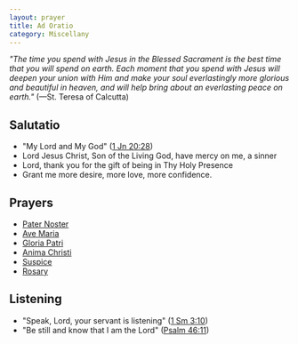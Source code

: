 ```yaml
---
layout: prayer
title: Ad Oratio
category: Miscellany
---
```

*"The time you spend with Jesus in the Blessed Sacrament is the best time that you will spend on earth. Each moment that you spend with Jesus will deepen your union with Him and make your soul everlastingly more glorious and beautiful in heaven, and will help bring about an everlasting peace on earth."* (—St. Teresa of Calcutta)

## Salutatio
- "My Lord and My God" ([1 Jn 20:28](https://bible.usccb.org/bible/john/20?28))
- Lord Jesus Christ, Son of the Living God, have mercy on me, a sinner
- Lord, thank you for the gift of being in Thy Holy Presence
- Grant me more desire, more love, more confidence.

## Prayers
- [Pater Noster](/prayers/pater-noster/)
- [Ave Maria](/prayers/ave-maria/)
- [Gloria Patri](/prayers/gloria-patri/)
- [Anima Christi](/prayers/anima-christi/)
- [Suspice](/prayers/suspice/)
- [Rosary](/prayers/rosary/)

## Listening
- "Speak, Lord, your servant is listening" ([1 Sm 3:10](https://bible.usccb.org/bible/1samuel/3?10))
- "Be still and know that I am the Lord" ([Psalm 46:11](https://bible.usccb.org/bible/psalms/46?11))